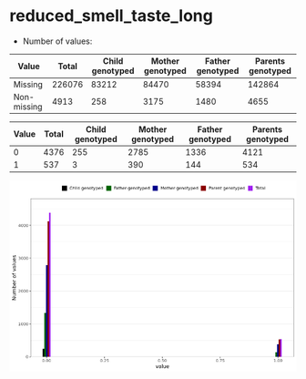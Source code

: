 # reduced_smell_taste_long
- Number of values:

| Value | Total | Child genotyped | Mother genotyped | Father genotyped | Parents genotyped |
| ----- | ----- | --------------- | ---------------- | ---------------- |---------------- |
| Missing | 226076 | 83212 | 84470 | 58394 | 142864 |
| Non-missing | 4913 | 258 | 3175 | 1480 | 4655 |

| Value | Total | Child genotyped | Mother genotyped | Father genotyped | Parents genotyped |
| ----- | ----- | --------------- | ---------------- | ---------------- |---------------- |
| 0 | 4376 | 255 | 2785 | 1336 | 4121 |
| 1 | 537 | 3 | 390 | 144 | 534 |



![](reduced_smell_taste_long_n.png)



